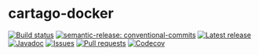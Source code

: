 # cartago-docker

[![Build status](https://github.com/cake-lier/cartago-docker/actions/workflows/release.yml/badge.svg)](https://github.com/cake-lier/cartago-docker/actions/workflows/release.yml)
[![semantic-release: conventional-commits](https://img.shields.io/badge/semantic--release-conventional_commits-e10098?logo=semantic-release)](https://github.com/semantic-release/semantic-release)
[![Latest release](https://img.shields.io/github/v/release/cake-lier/cartago-docker)](https://github.com/cake-lier/cartago-docker/releases/latest/)
[![Javadoc](https://img.shields.io/github/v/release/cake-lier/cartago-docker?label=javadoc)](https://cake-lier.github.io/cartago-docker/io/github/cake-lier)
[![Issues](https://img.shields.io/github/issues/cake-lier/cartago-docker)](https://github.com/cake-lier/cartago-docker/issues)
[![Pull requests](https://img.shields.io/github/issues-pr/cake-lier/cartago-docker)](https://github.com/cake-lier/cartago-docker/pulls)
[![Codecov](https://codecov.io/gh/cake-lier/cartago-docker/branch/main/graph/badge.svg?token=UX36N6CU78)](https://codecov.io/gh/cake-lier/cartago-docker)

